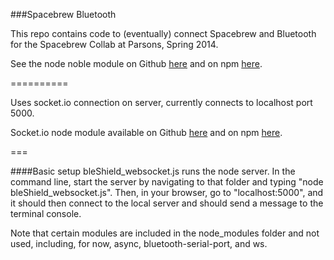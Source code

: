 ###Spacebrew Bluetooth

This repo contains code to (eventually) connect Spacebrew and Bluetooth for the Spacebrew Collab at Parsons, Spring 2014.

See the node noble module on Github [here](https://github.com/sandeepmistry/noble) and on npm [here](https://www.npmjs.org/package/noble).

==========

Uses socket.io connection on server, currently connects to localhost port 5000.

Socket.io node module available on Github [here](https://github.com/LearnBoost/socket.io) and on npm [here](https://www.npmjs.org/package/socket.io).

===


####Basic setup
bleShield_websocket.js runs the node server. In the command line, start the server by navigating to that folder and typing "node bleShield_websocket.js". Then, in your browser, go to "localhost:5000", and it should then connect to the local server and should send a message to the terminal console.

Note that certain modules are included in the node_modules folder and not used, including, for now, async, bluetooth-serial-port, and ws.